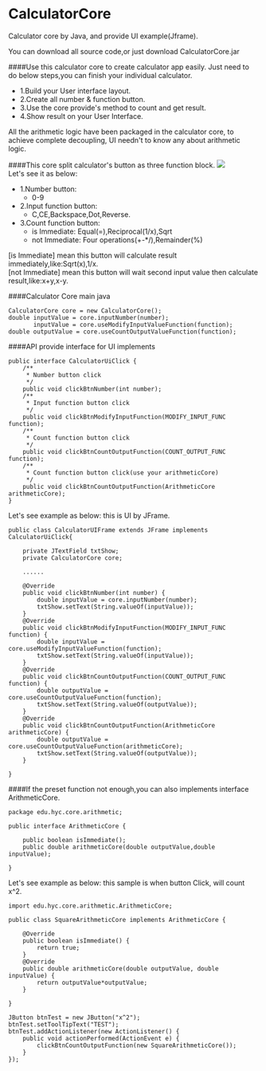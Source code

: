 # CalculatorCore
Calculator core by Java, and provide UI example(Jframe).

You can download all source code,or just download CalculatorCore.jar

####Use this calculator core to create calculator app  easily.
Just need to do below steps,you can finish your individual calculator.

  - 1.Build your User interface layout.
  - 2.Create  all number & function button.
  - 3.Use the core provide's method to count and get result.
  - 4.Show result on your User Interface.
 
All the arithmetic logic have been packaged in the calculator core, to achieve complete decoupling, UI needn't to know any about arithmetic logic.

####This core split calculator's button as three function block.
![](https://lh4.googleusercontent.com/-ZhnrNLE6EBM/VN3IDJMa9II/AAAAAAAADV0/-zg20vEn7qw/w1128-h917-no/calculator_setting.jpg)<br>
Let's see it as below:
- 1.Number button:
  - 0-9
- 2.Input function button: 
  - C,CE,Backspace,Dot,Reverse.
- 3.Count function button: 
  - is Immediate: Equal(=),Reciprocal(1/x),Sqrt
  - not Immediate: Four operations(+-*/),Remainder(%)

[is Immediate] mean this button will calculate result immediately,like:Sqrt(x),1/x.<br>
[not Immediate] mean this button will wait second input value then calculate result,like:x+y,x-y.

####Calculator Core main java
```
CalculatorCore core = new CalculatorCore();
double inputValue = core.inputNumber(number);
	   inputValue = core.useModifyInputValueFunction(function);
double outputValue = core.useCountOutputValueFunction(function);

```
####API provide interface for UI implements
```
public interface CalculatorUiClick {
	/**
	 * Number button click
	 */
	public void clickBtnNumber(int number);
	/**
	 * Input function button click
	 */
	public void clickBtnModifyInputFunction(MODIFY_INPUT_FUNC function);
	/**
	 * Count function button click
	 */
	public void clickBtnCountOutputFunction(COUNT_OUTPUT_FUNC function);
	/**
	 * Count function button click(use your arithmeticCore)
	 */
	public void clickBtnCountOutputFunction(ArithmeticCore arithmeticCore);
}
```
Let's see example as below: this is UI  by JFrame.
```
public class CalculatorUIFrame extends JFrame implements CalculatorUiClick{
	
	private JTextField txtShow;
	private CalculatorCore core;

	......

	@Override
	public void clickBtnNumber(int number) {
		double inputValue = core.inputNumber(number);
		txtShow.setText(String.valueOf(inputValue));
	}
	@Override
	public void clickBtnModifyInputFunction(MODIFY_INPUT_FUNC function) {
		double inputValue = core.useModifyInputValueFunction(function);
		txtShow.setText(String.valueOf(inputValue));
	}
	@Override
	public void clickBtnCountOutputFunction(COUNT_OUTPUT_FUNC function) {
		double outputValue = core.useCountOutputValueFunction(function);
		txtShow.setText(String.valueOf(outputValue));
	}
	@Override
	public void clickBtnCountOutputFunction(ArithmeticCore arithmeticCore) {
		double outputValue = core.useCountOutputValueFunction(arithmeticCore);
		txtShow.setText(String.valueOf(outputValue));
	}

}
```

####If the preset function not enough,you can also implements interface ArithmeticCore.
```
package edu.hyc.core.arithmetic;

public interface ArithmeticCore {
	
	public boolean isImmediate();
	public double arithmeticCore(double outputValue,double inputValue);
	
}
```

Let's see example as below: this sample is when button Click, will  count x^2.
```
import edu.hyc.core.arithmetic.ArithmeticCore;

public class SquareArithmeticCore implements ArithmeticCore {

	@Override
	public boolean isImmediate() {
		return true;
	}
	@Override
	public double arithmeticCore(double outputValue, double inputValue) {
		return outputValue*outputValue;
	}

}
```

```
JButton btnTest = new JButton("x^2");
btnTest.setToolTipText("TEST");
btnTest.addActionListener(new ActionListener() {
	public void actionPerformed(ActionEvent e) {
		clickBtnCountOutputFunction(new SquareArithmeticCore());
	}
});
```

